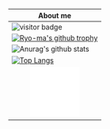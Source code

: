 
|About me|
|---|
|![visitor badge](https://visitor-badge.glitch.me/badge?page_id=6rube.6rube)|
|[![Ryo-ma's github trophy](https://github-profile-trophy.vercel.app/?username=6rube&row=1)](https://github.com/ryo-ma/github-profile-trophy)|
| ![Anurag's github stats](https://github-readme-stats.vercel.app/api?username=6rube) |
| [![Top Langs](https://github-readme-stats.vercel.app/api/top-langs/?username=6rube)](https://github.com/anuraghazra/github-readme-stats) |
|<div align="center"><img src="example.svg" width="100" height="100" alt="css-in-readme"></div>|
